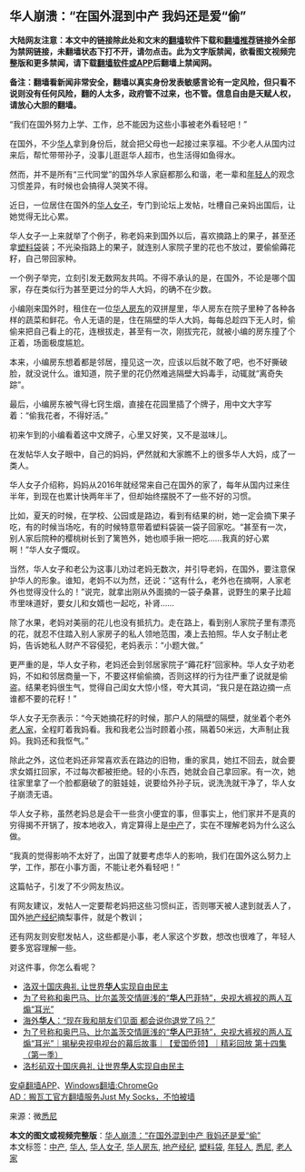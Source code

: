  <h2>华人崩溃：“在国外混到中产 我妈还是爱“偷”</h2> <p class="notice"><b>大陆网友注意：本文中的链接除此处和文末的<a href="https://github.com/bannedbook/fanqiang" >翻墙</a>软件下载和<a href="https://github.com/killgcd/justmysocks/blob/master/README.md">翻墙推荐</a>链接外全部为禁网链接，未翻墙状态下打不开，请勿点击。此为文字版禁闻，欲看图文视频完整版和更多禁闻，请下载<a href="https://github.com/bannedbook/fanqiang">翻墙软件或APP</a>后翻墙上禁闻网。</p><p>备注：翻墙看新闻非常安全，翻墙以真实身份发表敏感言论有一定风险，但只看不说则没有任何风险，翻的人太多，政府管不过来，也不管。信息自由是天赋人权，请放心大胆的翻墙。</b></p>  <div class="entry"> <p>“我们在国外努力上学、工作，总不能因为这些小事被老外看轻吧！”</p> <p>在国外，不少<a href="https://www.bannedbook.org/bnews/tag/%e5%8d%8e%e4%ba%ba/" class="st_tag internal_tag" rel="tag" title="标签 华人 下的日志">华人</a>拿到身份后，就会把父母也一起接过来享福。不少老人从国内过来后，帮忙带带孙子，没事儿逛逛华人超市，也生活得如鱼得水。</p> <p>然而，并不是所有“三代同堂”的国外华人家庭都那么和谐，老一辈和<a href="https://www.bannedbook.org/bnews/tag/%e5%b9%b4%e8%bd%bb%e4%ba%ba/" class="st_tag internal_tag" rel="tag" title="标签 年轻人 下的日志">年轻人</a>的观念习惯差异，有时候也会搞得人哭笑不得。</p> <p>近日，一位居住在国外的<a href="https://www.bannedbook.org/bnews/tag/%E5%8D%8E%E4%BA%BA%E5%A5%B3%E5%AD%90/" class="st_tag internal_tag" rel="tag" title="标签 华人女子 下的日志">华人女子</a>，专门到论坛上发帖，吐槽自己亲妈出国后，让她觉得无比心累。</p> <p>华人女子一上来就举了个例子，称老妈来到国外以后，喜欢摘路上的果子，甚至还拿<a href="https://www.bannedbook.org/bnews/tag/%E5%A1%91%E6%96%99%E8%A2%8B/" class="st_tag internal_tag" rel="tag" title="标签 塑料袋 下的日志">塑料袋</a>装；不光染指路上的果子，就连别人家院子里的花也不放过，要偷偷薅花籽，自己带回家种。</p> <p>一个例子举完，立刻引发无数网友共鸣。不得不承认的是，在国外，不论是哪个国家，存在类似行为甚至更过分的华人大妈，的确不在少数。</p>  <p>小编刚来国外时，租住在一位<a href="https://www.bannedbook.org/bnews/tag/%E5%8D%8E%E4%BA%BA%E6%88%BF%E4%B8%9C/" class="st_tag internal_tag" rel="tag" title="标签 华人房东 下的日志">华人房东</a>的双拼屋里，华人房东在院子里种了各种各样的蔬菜和鲜花。令人无语的是，住在隔壁的华人大妈，每每总趁四下无人时，偷偷来把自己看上的花，连根拔走，甚至有一次，刚拔完花，就被小编的房东撞了个正着，场面极度尴尬。</p> <p>本来，小编房东想着都是邻居，撞见这一次，应该以后就不敢了吧，也不好撕破脸，就没说什么。谁知道，院子里的花仍然难逃隔壁大妈毒手，动辄就“离奇失踪”。</p> <p>最后，小编房东被气得七窍生烟，直接在花园里插了个牌子，用中文大字写着：“偷我花者，不得好活。”</p> <p>初来乍到的小编看着这中文牌子，心里又好笑，又不是滋味儿。</p> <p>在发帖华人女子眼中，自己的妈妈，俨然就和大家瞧不上的很多华人大妈，成了一类人。</p> <p>华人女子介绍称，妈妈从2016年就经常来自己在国外的家了，每年从国内过来住半年，到现在也累计快两年半了，但却始终摆脱不了一些不好的习惯。</p>  <p>比如，夏天的时候，在学校、公园或是路边，看到有结果的树，她一定会摘下果子吃，有的时候当场吃，有的时候特意带着塑料袋装一袋子回家吃。“甚至有一次，别人家后院种的樱桃树长到了篱笆外，她也顺手揪一把吃&#8230;&#8230;我真的好心累啊！”华人女子慨叹。</p> <p>当然，华人女子和老公为这事儿劝过老妈无数次，并引导老妈，在国外，要注意保护华人的形象。谁知，老妈不以为然，还说：“这有什么，老外也在摘啊，人家老外也觉得没什么的！”说完，就拿出刚从外面摘的一袋子桑葚，说野生的果子比超市里味道好，要女儿和女婿也一起吃，补肾&#8230;&#8230;</p> <p>除了水果，老妈对美丽的花儿也没有抵抗力。走在路上，看到别人家院子里有漂亮的花，就忍不住踏入别人家房子的私人领地范围，凑上去拍照。华人女子制止老妈，告诉她私人财产不容侵犯，老妈表示：“小题大做。”</p> <p>更严重的是，华人女子称，老妈还会到邻居家院子“薅花籽”回家种。华人女子劝老妈，不如和邻居商量一下，不要这样偷偷摘，否则这样的行为往严重了说就是偷盗。结果老妈很生气，觉得自己闺女大惊小怪，夸大其词，“我只是在路边摘一点谁都不要的花籽！”</p> <p>华人女子无奈表示：“今天她摘花籽的时候，那户人的隔壁的隔壁，就坐着个老外<a href="https://www.bannedbook.org/bnews/tag/%E8%80%81%E4%BA%BA%E5%AE%B6/" class="st_tag internal_tag" rel="tag" title="标签 老人家 下的日志">老人家</a>，全程盯着我妈看。我和我老公当时顾着小孩，隔着50米远，大声制止我妈。我妈还和我怄气。”</p> <p>除此之外，这位老妈还非常喜欢丢在路边的旧物，重的家具，她扛不回去，就会要求女婿扛回家，不过每次都被拒绝。轻的小东西，她就会自己拿回家。有一次，她往家里拿了一个脸都磨破了的脏娃娃，说要给外孙子玩，说洗洗就干净了，华人女子崩溃无语。</p>  <p>华人女子称，虽然老妈总是会干一些贪小便宜的事，但事实上，他们家并不是真的穷得揭不开锅了，按本地收入，肯定算得上是<a href="https://www.bannedbook.org/bnews/tag/%E4%B8%AD%E4%BA%A7/" class="st_tag internal_tag" rel="tag" title="标签 中产 下的日志">中产</a>了，实在不理解老妈为什么这么做。</p> <p>“我真的觉得影响不太好了，出国了就要考虑华人的影响，我们在国外这么努力上学，工作，那在小事方面，不能让老外看轻吧！”</p> <p>这篇帖子，引发了不少网友热议。</p> <p>有网友建议，发帖人一定要帮老妈把这些习惯纠正，否则哪天被人逮到就丢人了，国外<a href="https://www.bannedbook.org/bnews/tag/%E5%9C%B0%E4%BA%A7%E7%BB%8F%E7%BA%AA/" class="st_tag internal_tag" rel="tag" title="标签 地产经纪 下的日志">地产经纪</a>摘梨事件，就是个教训；</p> <p>还有网友则安慰发帖人，这些都是小事，老人家这个岁数，想改也很难了，年轻人要多宽容理解一些。</p> <p>对这件事，你怎么看呢？</p>  <ul class='op-related-articles' title='相关阅读'> <li><a href='https://www.bannedbook.org/bnews/taiwannews/20201007/1409572.html' target='_blank'>洛双十国庆典礼 让世界<b>华人</b>实现自由民主</a></li> <li><a href='https://www.bannedbook.org/bnews/funmedia/20201007/1409518.html' target='_blank'>为了号称和奥巴马、比尔盖茨交情匪浅的“<b>华人</b>巴菲特”，央视大裤衩的两人互煽“耳光”</a></li> <li><a href='https://www.bannedbook.org/bnews/cbnews/20201006/1408932.html' target='_blank'>海外<b>华人</b>：“现在我和朋友们见面 都会说你退党了吗？”</a></li> <li><a href='https://www.bannedbook.org/bnews/bannedvideo/20201006/1408847.html' target='_blank'>为了号称和奥巴马、比尔盖茨交情匪浅的“<b>华人</b>巴菲特”，央视大裤衩的两人互煽“耳光”｜揭秘央视电视台的幕后故事｜【爱国侨领】｜精彩回放 第十四集（第一季）</a></li> <li><a href='https://www.bannedbook.org/bnews/bannedvideo/20201006/1408844.html' target='_blank'>洛杉矶双十国庆典礼 让世界<b>华人</b>实现自由民主</a></li> </ul> <p class="texttj"> <a href="https://github.com/bannedbook/fanqiang/wiki/%E7%A6%81%E9%97%BB%E7%BD%91%E5%AE%89%E5%8D%93%E7%BF%BB%E5%A2%99%E6%96%B0%E9%97%BBAPP" target="_blank">安卓翻墙APP</a>、<a href="https://github.com/bannedbook/fanqiang/wiki/Chrome%E4%B8%80%E9%94%AE%E7%BF%BB%E5%A2%99%E5%8C%85" target="_blank">Windows翻墙:ChromeGo</a><br/> <a href="https://github.com/killgcd/justmysocks/blob/master/README.md" target="_blank">AD：搬瓦工官方翻墙服务Just My Socks，不怕被墙</a> </p><p> 来源：微<a href="https://www.bannedbook.org/bnews/tag/%e6%82%89%e5%b0%bc/" class="st_tag internal_tag" rel="tag" title="标签 悉尼 下的日志">悉尼</a> </p><a name='sharetosocial'></a>       <div><b>本文的图文或视频完整版</b>：<a href='https://www.bannedbook.org/bnews/cnnews/20201007/1409671.html'>华人崩溃：“在国外混到中产 我妈还是爱“偷”</a></div>  </div><!--END ENTRY--> <div class="postfooter"> <div>本文标签：<a href="https://www.bannedbook.org/bnews/tag/%E4%B8%AD%E4%BA%A7/" rel="tag">中产</a>, <a href="https://www.bannedbook.org/bnews/tag/%e5%8d%8e%e4%ba%ba/" rel="tag">华人</a>, <a href="https://www.bannedbook.org/bnews/tag/%E5%8D%8E%E4%BA%BA%E5%A5%B3%E5%AD%90/" rel="tag">华人女子</a>, <a href="https://www.bannedbook.org/bnews/tag/%E5%8D%8E%E4%BA%BA%E6%88%BF%E4%B8%9C/" rel="tag">华人房东</a>, <a href="https://www.bannedbook.org/bnews/tag/%E5%9C%B0%E4%BA%A7%E7%BB%8F%E7%BA%AA/" rel="tag">地产经纪</a>, <a href="https://www.bannedbook.org/bnews/tag/%E5%A1%91%E6%96%99%E8%A2%8B/" rel="tag">塑料袋</a>, <a href="https://www.bannedbook.org/bnews/tag/%e5%b9%b4%e8%bd%bb%e4%ba%ba/" rel="tag">年轻人</a>, <a href="https://www.bannedbook.org/bnews/tag/%e6%82%89%e5%b0%bc/" rel="tag">悉尼</a>, <a href="https://www.bannedbook.org/bnews/tag/%E8%80%81%E4%BA%BA%E5%AE%B6/" rel="tag">老人家</a></div>  </div><!--END POSTFOOTER--> 